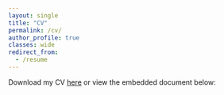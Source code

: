 ```yaml
---
layout: single
title: "CV"
permalink: /cv/
author_profile: true
classes: wide
redirect_from:
  - /resume
---
```


Download my CV [here](../files/ZacharyGarvin_CV_Nov2021.pdf) or view the embedded document below:

<object data="../files/ZacharyGarvin_CV_Nov2021.pdf" width="1000" height="1000" type='application/pdf'></object>
